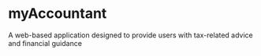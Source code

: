 # myAccountant
A web-based application designed to provide users with tax-related advice and financial guidance
